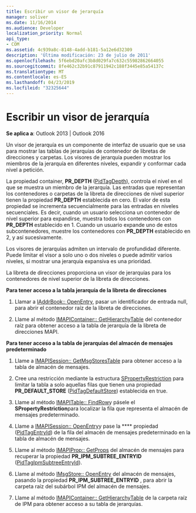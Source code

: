 ```yaml
---
title: Escribir un visor de jerarquía
manager: soliver
ms.date: 11/16/2014
ms.audience: Developer
localization_priority: Normal
api_type:
- COM
ms.assetid: 4c939a8c-8148-4add-b181-5a12e6d32309
description: 'Última modificación: 23 de julio de 2011'
ms.openlocfilehash: 5f6ebd20afc3b8d029fa7c632c55982862664055
ms.sourcegitcommit: 8fe462c32b91c87911942c188f3445e85a54137c
ms.translationtype: MT
ms.contentlocale: es-ES
ms.lasthandoff: 04/23/2019
ms.locfileid: "32325644"
---
```

# <a name="writing-a-hierarchy-viewer"></a>Escribir un visor de jerarquía

  
  
**Se aplica a**: Outlook 2013 | Outlook 2016 
  
Un visor de jerarquía es un componente de interfaz de usuario que se usa para mostrar las tablas de jerarquías de contenedor de libretas de direcciones y carpetas. Los visores de jerarquía pueden mostrar los miembros de la jerarquía en diferentes niveles, expandir y conformar cada nivel a petición.
  
La propiedad container, **PR_DEPTH** ([PidTagDepth](pidtagdepth-canonical-property.md)), controla el nivel en el que se muestra un miembro de la jerarquía. Las entradas que representan los contenedores o carpetas de la libreta de direcciones de nivel superior tienen la propiedad **PR_DEPTH** establecida en cero. El valor de esta propiedad se incrementa secuencialmente para las entradas en niveles secuenciales. Es decir, cuando un usuario selecciona un contenedor de nivel superior para expandirse, muestra todos los contenedores con **PR_DEPTH** establecido en 1. Cuando un usuario expande uno de estos subcontenedores, muestre los contenedores con **PR_DEPTH** establecido en 2, y así sucesivamente. 
  
Los visores de jerarquías admiten un intervalo de profundidad diferente. Puede limitar el visor a solo uno o dos niveles o puede admitir varios niveles, si mostrar una jerarquía expansiva es una prioridad. 
  
La libreta de direcciones proporciona un visor de jerarquías para los contenedores de nivel superior de la libreta de direcciones. 
  
 **Para tener acceso a la tabla jerarquía de la libreta de direcciones**
  
1. Llamar a [IAddrBook:: OpenEntry](iaddrbook-openentry.md), pasar un identificador de entrada null, para abrir el contenedor raíz de la libreta de direcciones.
    
2. Llame al método [IMAPIContainer:: GetHierarchyTable](imapicontainer-gethierarchytable.md) del contenedor raíz para obtener acceso a la tabla de jerarquía de la libreta de direcciones MAPI. 
    
 **Para tener acceso a la tabla de jerarquías del almacén de mensajes predeterminado**
  
1. Llame a [IMAPISession:: GetMsgStoresTable](imapisession-getmsgstorestable.md) para obtener acceso a la tabla de almacén de mensajes. 
    
2. Cree una restricción mediante la estructura [SPropertyRestriction](spropertyrestriction.md) para limitar la tabla a solo aquellas filas que tienen una propiedad **PR_DEFAULT_STORE** ([PidTagDefaultStore](pidtagdefaultstore-canonical-property.md)) establecida en true. 
    
3. Llame al método [IMAPITable:: FindRow](imapitable-findrow.md)y pásele el **SPropertyRestriction**para localizar la fila que representa el almacén de mensajes predeterminado. 
    
4. Llame a [IMAPISession:: OpenEntry](imapisession-openentry.md)y pase la **** propiedad ([PidTagEntryId](pidtagentryid-canonical-property.md)) de la fila del almacén de mensajes predeterminado en la tabla de almacén de mensajes.
    
5. Llame al método [IMAPIProp:: GetProps](imapiprop-getprops.md) del almacén de mensajes para recuperar la propiedad **PR_IPM_SUBTREE_ENTRYID** ([PidTagIpmSubtreeEntryId](pidtagipmsubtreeentryid-canonical-property.md)).
    
6. Llame al método [IMsgStore:: OpenEntry](imsgstore-openentry.md) del almacén de mensajes, pasando la propiedad **PR_IPM_SUBTREE_ENTRYID** , para abrir la carpeta raíz del subárbol IPM del almacén de mensajes. 
    
7. Llame al método [IMAPIContainer:: GetHierarchyTable](imapicontainer-gethierarchytable.md) de la carpeta raíz de IPM para obtener acceso a su tabla de jerarquías. 
    

